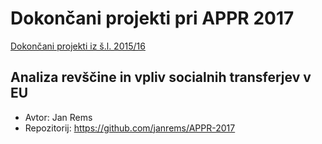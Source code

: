 # Dokončani projekti pri APPR 2017

[Dokončani projekti iz š.l. 2015/16](https://github.com/jaanos/APPR-2015-16-zagovori/blob/master/DOKONCANI.md)

## Analiza revščine in vpliv socialnih transferjev v EU
* Avtor: Jan Rems
* Repozitorij: https://github.com/janrems/APPR-2017
